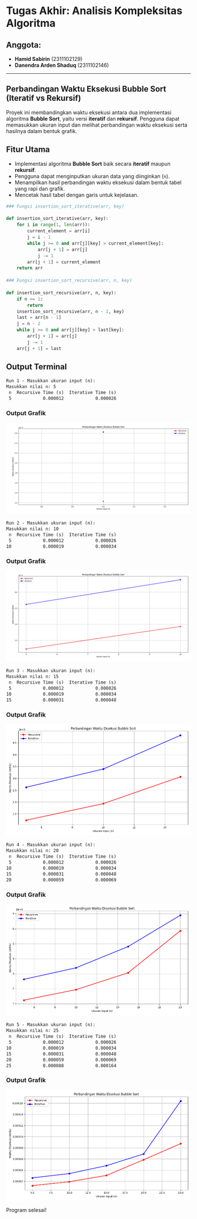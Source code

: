 # Tugas Akhir: Analisis Kompleksitas Algoritma

## Anggota:
- **Hamid Sabirin** (2311102129)
- **Danendra Arden Shaduq** (2311102146)

---

## Perbandingan Waktu Eksekusi Bubble Sort (Iteratif vs Rekursif)

Proyek ini membandingkan waktu eksekusi antara dua implementasi algoritma **Bubble Sort**, yaitu versi **iteratif** dan **rekursif**. Pengguna dapat memasukkan ukuran input dan melihat perbandingan waktu eksekusi serta hasilnya dalam bentuk grafik.

## Fitur Utama
- Implementasi algoritma **Bubble Sort** baik secara **iteratif** maupun **rekursif**.
- Pengguna dapat menginputkan ukuran data yang diinginkan (`n`).
- Menampilkan hasil perbandingan waktu eksekusi dalam bentuk tabel yang rapi dan grafik.
- Mencetak hasil tabel dengan garis untuk kejelasan.

```python
### Fungsi insertion_sort_iterative(arr, key)

def insertion_sort_iterative(arr, key):
    for i in range(1, len(arr)):
        current_element = arr[i]
        j = i - 1
        while j >= 0 and arr[j][key] > current_element[key]:
            arr[j + 1] = arr[j]
            j -= 1
        arr[j + 1] = current_element
    return arr

### Fungsi insertion_sort_recursive(arr, n, key)

def insertion_sort_recursive(arr, n, key):
    if n <= 1:
        return
    insertion_sort_recursive(arr, n - 1, key)
    last = arr[n - 1]
    j = n - 2
    while j >= 0 and arr[j][key] > last[key]:
        arr[j + 1] = arr[j]
        j -= 1
    arr[j + 1] = last
```

## Output Terminal

```plaintext
Run 1 - Masukkan ukuran input (n):
Masukkan nilai n: 5
 n  Recursive Time (s)  Iterative Time (s)
 5            0.000012            0.000026
```
### Output Grafik
![output](https://github.com/Hamid165/TA_AKA_HAMID_ARDEN/blob/main/Figure_1.png)

```plaintext
Run 2 - Masukkan ukuran input (n):
Masukkan nilai n: 10
 n  Recursive Time (s)  Iterative Time (s)
 5            0.000012            0.000026
10            0.000019            0.000034
```
### Output Grafik
![output](https://github.com/Hamid165/TA_AKA_HAMID_ARDEN/blob/main/Figure_2.png)

```plaintext
Run 3 - Masukkan ukuran input (n):
Masukkan nilai n: 15
 n  Recursive Time (s)  Iterative Time (s)
 5            0.000012            0.000026
10            0.000019            0.000034
15            0.000031            0.000048
```
### Output Grafik
![output](https://github.com/Hamid165/TA_AKA_HAMID_ARDEN/blob/main/Figure_3.png)

```plaintext
Run 4 - Masukkan ukuran input (n):
Masukkan nilai n: 20
 n  Recursive Time (s)  Iterative Time (s)
 5            0.000012            0.000026
10            0.000019            0.000034
15            0.000031            0.000048
20            0.000059            0.000069
```
### Output Grafik
![output](https://github.com/Hamid165/TA_AKA_HAMID_ARDEN/blob/main/Figure_4.png)

```plaintext
Run 5 - Masukkan ukuran input (n):
Masukkan nilai n: 25
 n  Recursive Time (s)  Iterative Time (s)
 5            0.000012            0.000026
10            0.000019            0.000034
15            0.000031            0.000048
20            0.000059            0.000069
25            0.000088            0.000164
```
### Output Grafik
![output](https://github.com/Hamid165/TA_AKA_HAMID_ARDEN/blob/main/Figure_5.png)

Program selesai!
```

